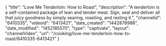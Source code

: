 {
    "title": "Love Me Tenderloin: How to Roast",
    "description": "A tenderloin is a self-contained package of lean and tender meat. Sign, seal and deliver all that juicy goodness by simply searing, roasting, and resting it.",
    "channelid": "6410335",
    "videoid": "6413421",
    "date_created": "1442878988",
    "date_modified": "1452185570",
    "type": "captivate",
    "layout": "channelVideo",
    "url": "\/cooking\/love-me-tenderloin-how-to-roast\/6410335-6413421"
}